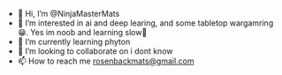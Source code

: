 - 👋 Hi, I’m @NinjaMasterMats
- 👀 I’m interested in ai and deep learing, and some tabletop wargamring😁. Yes im noob and learning slow💪
- 🌱 I’m currently learning phyton
- 💞️ I’m looking to collaborate on i dont know
- 📫 How to reach me rosenbackmats@gmail.com

<!---
NinjaMasterMats/NinjaMasterMats is a ✨ special ✨ repository because its `README.md` (this file) appears on your GitHub profile.
You can click the Preview link to take a look at your changes.
--->
